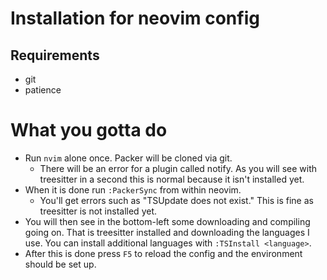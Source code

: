 # Installation for neovim config

## Requirements

- git
- patience

# What you gotta do

- Run `nvim` alone once. Packer will be cloned via git.
    - There will be an error for a plugin called notify. As you will see with treesitter in a second this is normal because it isn't installed yet.
- When it is done run `:PackerSync` from within neovim.
    - You'll get errors such as "TSUpdate does not exist." This is fine as treesitter is not installed yet.
- You will then see in the bottom-left some downloading and compiling going on. That is treesitter installed and downloading the languages I use. You can install additional languages with `:TSInstall <language>`.
- After this is done press `F5` to reload the config and the environment should be set up.
